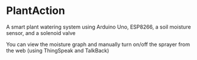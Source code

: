 # PlantAction
A smart plant watering system using Arduino Uno, ESP8266, a soil moisture sensor, and a solenoid valve

You can view the moisture graph and manually turn on/off the sprayer from the web (using ThingSpeak and TalkBack)
